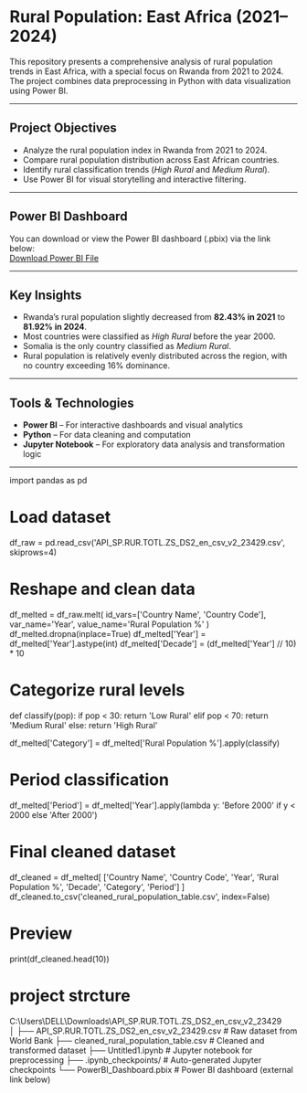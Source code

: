 # Rural Population: East Africa (2021–2024)

This repository presents a comprehensive analysis of rural population trends in East Africa, with a special focus on Rwanda from 2021 to 2024. The project combines data preprocessing in Python with data visualization using Power BI.

---

## Project Objectives

- Analyze the rural population index in Rwanda from 2021 to 2024.  
- Compare rural population distribution across East African countries.  
- Identify rural classification trends (*High Rural* and *Medium Rural*).  
- Use Power BI for visual storytelling and interactive filtering.

---

## Power BI Dashboard

You can download or view the Power BI dashboard (.pbix) via the link below:  
 [Download Power BI File](https://drive.google.com/file/d/1QMbc7fzHwkvOPH1VHQ87Asppb_5dOMJ6/view?usp=drive_link)

---

## Key Insights

- Rwanda’s rural population slightly decreased from **82.43% in 2021** to **81.92% in 2024**.  
- Most countries were classified as *High Rural* before the year 2000.  
- Somalia is the only country classified as *Medium Rural*.  
- Rural population is relatively evenly distributed across the region, with no country exceeding 16% dominance.

---

## Tools & Technologies

- **Power BI** – For interactive dashboards and visual analytics  
- **Python** – For data cleaning and computation  
- **Jupyter Notebook** – For exploratory data analysis and transformation logic

---


import pandas as pd

# Load dataset
df_raw = pd.read_csv('API_SP.RUR.TOTL.ZS_DS2_en_csv_v2_23429.csv', skiprows=4)

# Reshape and clean data
df_melted = df_raw.melt(
    id_vars=['Country Name', 'Country Code'], 
    var_name='Year', 
    value_name='Rural Population %'
)
df_melted.dropna(inplace=True)
df_melted['Year'] = df_melted['Year'].astype(int)
df_melted['Decade'] = (df_melted['Year'] // 10) * 10

# Categorize rural levels
def classify(pop):
    if pop < 30:
        return 'Low Rural'
    elif pop < 70:
        return 'Medium Rural'
    else:
        return 'High Rural'

df_melted['Category'] = df_melted['Rural Population %'].apply(classify)

# Period classification
df_melted['Period'] = df_melted['Year'].apply(lambda y: 'Before 2000' if y < 2000 else 'After 2000')

# Final cleaned dataset
df_cleaned = df_melted[
    ['Country Name', 'Country Code', 'Year', 'Rural Population %', 'Decade', 'Category', 'Period']
]
df_cleaned.to_csv('cleaned_rural_population_table.csv', index=False)

# Preview
print(df_cleaned.head(10))

# project strcture
C:\Users\DELL\Downloads\API_SP.RUR.TOTL.ZS_DS2_en_csv_v2_23429\
│
├── API_SP.RUR.TOTL.ZS_DS2_en_csv_v2_23429.csv        # Raw dataset from World Bank
├── cleaned_rural_population_table.csv                # Cleaned and transformed dataset
├── Untitled1.ipynb                                   # Jupyter notebook for preprocessing
├── .ipynb_checkpoints/                               # Auto-generated Jupyter checkpoints
└── PowerBI_Dashboard.pbix                            # Power BI dashboard (external link below)
